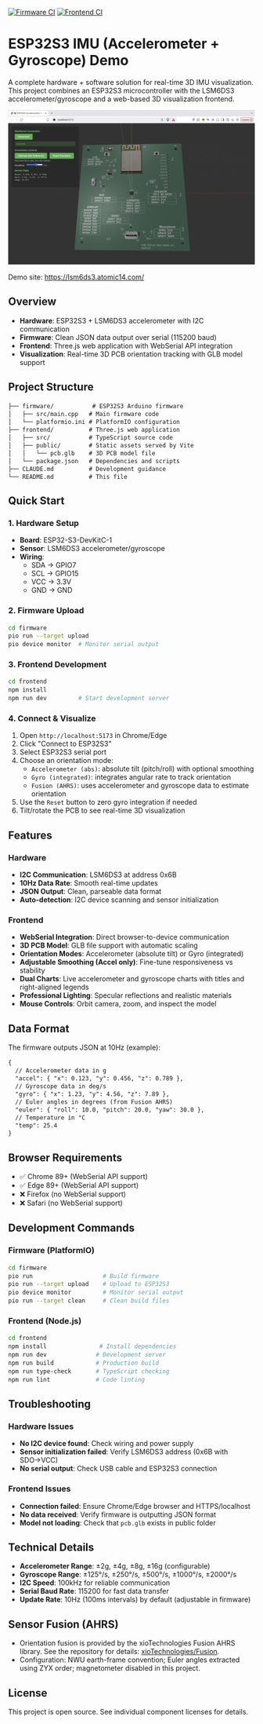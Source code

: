 [![Firmware CI](https://github.com/atomic14/ESP32-LSM6DS3-Demo/actions/workflows/firmware.yml/badge.svg)](https://github.com/atomic14/ESP32-LSM6DS3-Demo/actions/workflows/firmware.yml)
[![Frontend CI](https://github.com/atomic14/ESP32-LSM6DS3-Demo/actions/workflows/frontend.yml/badge.svg)](https://github.com/atomic14/ESP32-LSM6DS3-Demo/actions/workflows/frontend.yml)

# ESP32S3 IMU (Accelerometer + Gyroscope) Demo

A complete hardware + software solution for real-time 3D IMU visualization. This project combines an ESP32S3 microcontroller with the LSM6DS3 accelerometer/gyroscope and a web-based 3D visualization frontend.

![Demo](images/demo.png)

Demo site: https://lsm6ds3.atomic14.com/

## Overview

- **Hardware**: ESP32S3 + LSM6DS3 accelerometer with I2C communication
- **Firmware**: Clean JSON data output over serial (115200 baud)
- **Frontend**: Three.js web application with WebSerial API integration
- **Visualization**: Real-time 3D PCB orientation tracking with GLB model support

## Project Structure

```
├── firmware/           # ESP32S3 Arduino firmware
│   ├── src/main.cpp   # Main firmware code
│   └── platformio.ini # PlatformIO configuration
├── frontend/          # Three.js web application
│   ├── src/           # TypeScript source code
│   ├── public/        # Static assets served by Vite
│   │   └── pcb.glb    # 3D PCB model file
│   └── package.json   # Dependencies and scripts
├── CLAUDE.md          # Development guidance
└── README.md          # This file
```

## Quick Start

### 1. Hardware Setup
- **Board**: ESP32-S3-DevKitC-1
- **Sensor**: LSM6DS3 accelerometer/gyroscope
- **Wiring**: 
  - SDA → GPIO7
  - SCL → GPIO15  
  - VCC → 3.3V
  - GND → GND

### 2. Firmware Upload
```bash
cd firmware
pio run --target upload
pio device monitor  # Monitor serial output
```

### 3. Frontend Development
```bash
cd frontend
npm install
npm run dev         # Start development server
```

### 4. Connect & Visualize
1. Open `http://localhost:5173` in Chrome/Edge
2. Click "Connect to ESP32S3"
3. Select ESP32S3 serial port
4. Choose an orientation mode:
   - `Accelerometer (abs)`: absolute tilt (pitch/roll) with optional smoothing
   - `Gyro (integrated)`: integrates angular rate to track orientation
   - `Fusion (AHRS)`: uses accelerometer and gyroscope data to estimate orientation
5. Use the `Reset` button to zero gyro integration if needed
6. Tilt/rotate the PCB to see real-time 3D visualization

## Features

### Hardware
- **I2C Communication**: LSM6DS3 at address 0x6B
- **10Hz Data Rate**: Smooth real-time updates
- **JSON Output**: Clean, parseable data format
- **Auto-detection**: I2C device scanning and sensor initialization

### Frontend
- **WebSerial Integration**: Direct browser-to-device communication
- **3D PCB Model**: GLB file support with automatic scaling
- **Orientation Modes**: Accelerometer (absolute tilt) or Gyro (integrated)
- **Adjustable Smoothing (Accel only)**: Fine-tune responsiveness vs stability
- **Dual Charts**: Live accelerometer and gyroscope charts with titles and right-aligned legends
- **Professional Lighting**: Specular reflections and realistic materials
- **Mouse Controls**: Orbit camera, zoom, and inspect the model

## Data Format

The firmware outputs JSON at 10Hz (example):
```jsonc
{
  // Accelerometer data in g
  "accel": { "x": 0.123, "y": 0.456, "z": 0.789 },
  // Gyroscope data in deg/s
  "gyro": { "x": 1.23, "y": 4.56, "z": 7.89 },
  // Euler angles in degrees (from Fusion AHRS)
  "euler": { "roll": 10.0, "pitch": 20.0, "yaw": 30.0 },
  // Temperature in °C
  "temp": 25.4
}
```

## Browser Requirements

- ✅ Chrome 89+ (WebSerial API support)
- ✅ Edge 89+ (WebSerial API support)  
- ❌ Firefox (no WebSerial support)
- ❌ Safari (no WebSerial support)

## Development Commands

### Firmware (PlatformIO)
```bash
cd firmware
pio run                    # Build firmware
pio run --target upload    # Upload to ESP32S3
pio device monitor         # Monitor serial output
pio run --target clean     # Clean build files
```

### Frontend (Node.js)
```bash
cd frontend
npm install               # Install dependencies
npm run dev              # Development server
npm run build            # Production build
npm run type-check       # TypeScript checking
npm run lint             # Code linting
```

## Troubleshooting

### Hardware Issues
- **No I2C device found**: Check wiring and power supply
- **Sensor initialization failed**: Verify LSM6DS3 address (0x6B with SDO→VCC)
- **No serial output**: Check USB cable and ESP32S3 connection

### Frontend Issues
- **Connection failed**: Ensure Chrome/Edge browser and HTTPS/localhost
- **No data received**: Verify firmware is outputting JSON format
- **Model not loading**: Check that `pcb.glb` exists in public folder

## Technical Details

- **Accelerometer Range**: ±2g, ±4g, ±8g, ±16g (configurable)
- **Gyroscope Range**: ±125°/s, ±250°/s, ±500°/s, ±1000°/s, ±2000°/s
- **I2C Speed**: 100kHz for reliable communication
- **Serial Baud Rate**: 115200 for fast data transfer
- **Update Rate**: 10Hz (100ms intervals) by default (adjustable in firmware)

## Sensor Fusion (AHRS)

- Orientation fusion is provided by the xioTechnologies Fusion AHRS library. See the repository for details: [xioTechnologies/Fusion](https://github.com/xioTechnologies/Fusion/tree/main).
- Configuration: NWU earth-frame convention; Euler angles extracted using ZYX order; magnetometer disabled in this project.

## License

This project is open source. See individual component licenses for details.